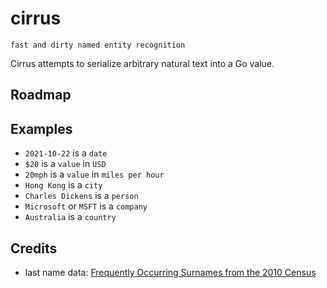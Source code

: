 # cirrus

`fast and dirty named entity recognition`

Cirrus attempts to serialize arbitrary natural text into a Go value.

## Roadmap

## Examples

+ `2021-10-22` is a `date`
+ `$20` is a `value` in `USD`
+ `20mph` is a `value` in `miles per hour`
+ `Hong Kong` is a `city`
+ `Charles Dickens` is a `person`
+ `Microsoft` or `MSFT` is a `company`
+ `Australia` is a `country`

## Credits

+ last name data: [Frequently Occurring Surnames from the 2010 Census](https://www.census.gov/topics/population/genealogy/data/2010_surnames.html)

